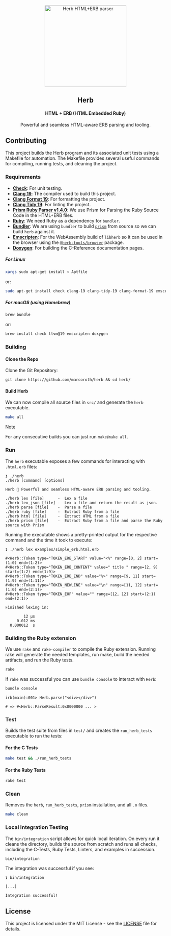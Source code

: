 <div align="center">
  <img alt="Herb HTML+ERB parser" height="256px" src="https://github.com/user-attachments/assets/d0714ee1-ca33-4aa4-aaa9-d632ba79d54a">
</div>

<h2 align="center">Herb</h2>

<h4 align="center">HTML + ERB (HTML Embedded Ruby)</h4>

<div align="center">Powerful and seamless HTML-aware ERB parsing and tooling.</div>

## Contributing

This project builds the Herb program and its associated unit tests using a Makefile for automation. The Makefile provides several useful commands for compiling, running tests, and cleaning the project.

### Requirements

- [**Check**](https://libcheck.github.io/check/): For unit testing.
- [**Clang 19**](https://clang.llvm.org): The compiler used to build this project.
- [**Clang Format 19**](https://clang.llvm.org/docs/ClangFormat.html): For formatting the project.
- [**Clang Tidy 19**](https://clang.llvm.org/extra/clang-tidy/): For linting the project.
- [**Prism Ruby Parser v1.4.0**](https://github.com/ruby/prism/releases/tag/v1.4.0): We use Prism for Parsing the Ruby Source Code in the HTML+ERB files.
- [**Ruby**](https://www.ruby-lang.org/en/): We need Ruby as a dependency for `bundler`.
- [**Bundler**](https://bundler.io): We are using `bundler` to build [`prism`](https://github.com/ruby/prism) from source so we can build `herb` against it.
- [**Emscripten**](https://emscripten.org): For the WebAssembly build of `libherb` so it can be used in the browser using the [`@herb-tools/browser`](https://github.com/marcoroth/herb/blob/main/javascript/packages/browser) package.
- [**Doxygen**](https://www.doxygen.nl): For building the C-Reference documentation pages.

##### For Linux

```bash
xargs sudo apt-get install < Aptfile
```
or:

```bash
sudo apt-get install check clang-19 clang-tidy-19 clang-format-19 emscripten doxygen
```

##### For macOS (using Homebrew)

```bash
brew bundle
```
or:

```bash
brew install check llvm@19 emscripten doxygen
```

### Building

#### Clone the Repo

Clone the Git Repository:

```
git clone https://github.com/marcoroth/herb && cd herb/
```

#### Build Herb

We can now compile all source files in `src/` and generate the `herb` executable.

```bash
make all
```

> [!NOTE]
For any consecutive builds you can just run `make`/`make all`.

### Run

The `herb` executable exposes a few commands for interacting with `.html.erb` files:

```
❯ ./herb
./herb [command] [options]

Herb 🌿 Powerful and seamless HTML-aware ERB parsing and tooling.

./herb lex [file]      -  Lex a file
./herb lex_json [file] -  Lex a file and return the result as json.
./herb parse [file]    -  Parse a file
./herb ruby [file]     -  Extract Ruby from a file
./herb html [file]     -  Extract HTML from a file
./herb prism [file]    -  Extract Ruby from a file and parse the Ruby source with Prism
```

Running the executable shows a pretty-printed output for the respective command and the time it took to execute:

```
❯ ./herb lex examples/simple_erb.html.erb

#<Herb::Token type="TOKEN_ERB_START" value="<%" range=[0, 2] start=(1:0) end=(1:2)>
#<Herb::Token type="TOKEN_ERB_CONTENT" value=" title " range=[2, 9] start=(1:2) end=(1:9)>
#<Herb::Token type="TOKEN_ERB_END" value="%>" range=[9, 11] start=(1:9) end=(1:11)>
#<Herb::Token type="TOKEN_NEWLINE" value="\n" range=[11, 12] start=(1:0) end=(2:1)>
#<Herb::Token type="TOKEN_EOF" value="" range=[12, 12] start=(2:1) end=(2:1)>

Finished lexing in:

        12 µs
     0.012 ms
  0.000012  s
```

### Building the Ruby extension

We use `rake` and `rake-compiler` to compile the Ruby extension. Running rake will generate the needed templates, run make, build the needed artifacts, and run the Ruby tests.

```bash
rake
```

If `rake` was successful you can use `bundle console` to interact with `Herb`:

```bash
bundle console
```

```
irb(main):001> Herb.parse("<div></div>")

# => #<Herb::ParseResult:0x0000000 ... >
```

### Test

Builds the test suite from files in `test/` and creates the `run_herb_tests` executable to run the tests:

#### For the C Tests

```bash
make test && ./run_herb_tests
```

#### For the Ruby Tests

```bash
rake test
```

### Clean

Removes the `herb`, `run_herb_tests`, `prism` installation, and all `.o` files.

```bash
make clean
```

### Local Integration Testing

The `bin/integration` script allows for quick local iteration. On every run it cleans the directory, builds the source from scratch and runs all checks, including the C-Tests, Ruby Tests, Linters, and examples in succession.

```bash
bin/integration
```

The integration was successful if you see:

```
❯ bin/integration

[...]

Integration successful!
```

## License

This project is licensed under the MIT License - see the [LICENSE](LICENSE.txt) file for details.
